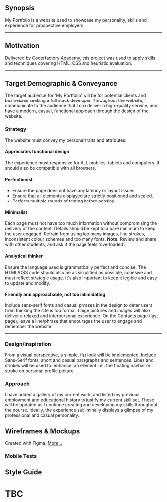 ## Synopsis
My Portfolio is a website used to showcase my personality, skills and experience for prospective employers.

- - - -

## Motivation
Delivered by Coderfactory Academy, this project was used to apply skills and techniques covering HTML, CSS and heuristic evaluation.

- - - -

## Target Demographic & Conveyance
The target audience for 'My Portfolio' will be for potential clients and businesses seeking a full stack developer. Throughout the website, I communicate to the audience that I can deliver a high-quality service, and have a modern, casual, functional approach through the design of the website.

### Strategy ###
The website must convey my personal traits and attributes:

#### Appreciates functional design ####
The experience must responsive for ALL mobiles, tablets and computers. It should also be compatible with all browsers.

#### Perfectionist ####
* Ensure the page does not have any latency or layout issues.
* Ensure that all elements displayed are strictly positioned and scaled.
* Perform multiple rounds of testing before passing.

#### Minimalist ####
Each page must not have too much information without compromising the delivery of the content. Details should be kept to a bare minimum to keep the user engaged. Refrain from using too many images, line strokes, inconsistent colour schemes and too many fonts.
**Note:** Review and share with other students, and ask if the page feels 'overloaded'.

#### Analytical thinker ####
Ensure the language used is grammatically perfect and concise. The HTML/CSS code should also be as simplified as possible, cohesive and must reflect strategic usage. It's also important to keep it legible and easy to update and modify.

#### Friendly and approachable, not too intimidating ####
Include sans-serif fonts and casual phrases in the design to deter users from thinking the site is too formal. Large pictures and images will also deliver a relaxed and interpersonal experience. On the Contacts page (last page), leave a line/phrase that encourages the user to engage and remember the website.

- - - -

### Design/Inspiration ###
From a visual perspective, a simple, flat look will be implemented. Include Sans-Serif fonts, short and casual paragraphs and sentences. Lines and strokes will be used to 'enhance' an element i.e.: the floating navbar or stroke on personal profile picture.

### Approach ###
I have added a gallery of my current work, and listed my previous employment and educational history to justify my current skill set. These will be updated as I continue creating and developing my skills throughout the course.
Ideally, the experience subliminally displays a glimpse of my professional and casual personality.

## Wireframes & Mockups ##
Created with Figma. [More...](https://www.figma.com/file/Shpy9LmoapwLieKblyRAZdna/Slack-Submission)

### Mobile Tests ###


## Style Guide ##



# TBC #
